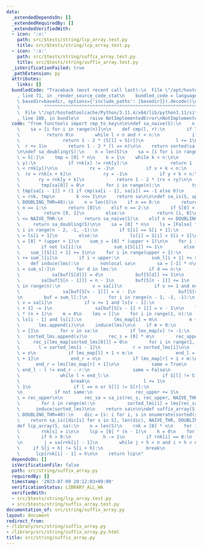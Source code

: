 ```yaml
---
data:
  _extendedDependsOn: []
  _extendedRequiredBy: []
  _extendedVerifiedWith:
  - icon: ':x:'
    path: src/$tests/string/lcp_array.test.py
    title: src/$tests/string/lcp_array.test.py
  - icon: ':x:'
    path: src/$tests/string/suffix_array.test.py
    title: src/$tests/string/suffix_array.test.py
  _isVerificationFailed: true
  _pathExtension: py
  attributes:
    links: []
  bundledCode: "Traceback (most recent call last):\n  File \"/opt/hostedtoolcache/Python/3.11.4/x64/lib/python3.11/site-packages/onlinejudge_verify/documentation/build.py\"\
    , line 71, in _render_source_code_stat\n    bundled_code = language.bundle(stat.path,\
    \ basedir=basedir, options={'include_paths': [basedir]}).decode()\n          \
    \         ^^^^^^^^^^^^^^^^^^^^^^^^^^^^^^^^^^^^^^^^^^^^^^^^^^^^^^^^^^^^^^^^^^^^^^^^^^^^^^^^^\n\
    \  File \"/opt/hostedtoolcache/Python/3.11.4/x64/lib/python3.11/site-packages/onlinejudge_verify/languages/python.py\"\
    , line 108, in bundle\n    raise NotImplementedError\nNotImplementedError\n"
  code: "from functools import cmp_to_key\n\n\ndef sa_naive(S):\n    n = len(S)\n\
    \    sa = [i for i in range(n)]\n\n    def cmp(l, r):\n        if l == r:\n  \
    \          return 0\n        while l < n and r < n:\n            if S[l] != S[r]:\n\
    \                return 1 - 2 * (S[l] < S[r])\n            l += 1\n          \
    \  r += 1\n        return 1 - 2 * (l == n)\n\n    return sorted(sa, key=cmp_to_key(cmp))\n\
    \n\ndef sa_doubling(S):\n    n = len(S)\n    sa = [i for i in range(n)]\n    rnk\
    \ = S[:]\n    tmp = [0] * n\n    k = 1\n    while k < n:\n\n        def cmp(x,\
    \ y):\n            if rnk[x] != rnk[y]:\n                return 1 - 2 * (rnk[x]\
    \ < rnk[y])\n\n            rx = -1\n            if x + k < n:\n              \
    \  rx = rnk[x + k]\n            ry = -1\n            if y + k < n:\n         \
    \       ry = rnk[y + k]\n            return 1 - 2 * (rx < ry)\n\n        sa.sort(key=cmp_to_key(cmp))\n\
    \        tmp[sa[0]] = 0\n        for i in range(n):\n            tmp[sa[i]] =\
    \ tmp[sa[i - 1]] + (1 if cmp(sa[i - 1], sa[i]) == -1 else 0)\n        tmp, rnk\
    \ = rnk, tmp\n        k <<= 1\n\n    return sa\n\n\ndef sa_is(S, upper, NAIVE_THR=10,\
    \ DOUBLING_THR=40):\n    n = len(S)\n    if n == 0:\n        return []\n    elif\
    \ n == 1:\n        return [0]\n    elif n == 2:\n        if S[0] < S[1]:\n   \
    \         return [0, 1]\n        else:\n            return [1, 0]\n    elif n\
    \ <= NAIVE_THR:\n        return sa_naive(S)\n    elif n <= DOUBLING_THR:\n   \
    \     return sa_doubling(S)\n\n    sa = [0] * n\n    ls = [False] * n\n    for\
    \ i in range(n - 2, -1, -1):\n        if S[i] == S[i + 1]:\n            ls[i]\
    \ = ls[i + 1]\n        else:\n            ls[i] = S[i] < S[i + 1]\n\n    sum_l\
    \ = [0] * (upper + 1)\n    sum_s = [0] * (upper + 1)\n\n    for i in range(n):\n\
    \        if not ls[i]:\n            sum_s[S[i]] += 1\n        else:\n        \
    \    sum_l[S[i] + 1] += 1\n\n    for i in range(upper + 1):\n        sum_s[i]\
    \ += sum_l[i]\n        if i < upper:\n            sum_l[i + 1] += sum_s[i]\n\n\
    \    def induce(lms):\n        nonlocal sa\n        sa = [-1] * n\n        buf\
    \ = sum_s[:]\n        for d in lms:\n            if d == n:\n                continue\n\
    \            sa[buf[S[d]]] = d\n            buf[S[d]] += 1\n\n        buf = sum_l[:]\n\
    \        sa[buf[S[n - 1]]] = n - 1\n        buf[S[n - 1]] += 1\n        for i\
    \ in range(n):\n            v = sa[i]\n            if v >= 1 and not ls[v - 1]:\n\
    \                sa[buf[S[v - 1]]] = v - 1\n                buf[S[v - 1]] += 1\n\
    \n        buf = sum_l[:]\n        for i in range(n - 1, -1, -1):\n           \
    \ v = sa[i]\n            if v >= 1 and ls[v - 1]:\n                buf[S[v - 1]\
    \ + 1] -= 1\n                sa[buf[S[v - 1] + 1]] = v - 1\n\n    lms_map = [-1]\
    \ * (n + 1)\n    m = 0\n    lms = []\n    for i in range(1, n):\n        if not\
    \ ls[i - 1] and ls[i]:\n            lms_map[i] = m\n            m += 1\n     \
    \       lms.append(i)\n\n    induce(lms)\n\n    if m > 0:\n        sorted_lms\
    \ = []\n        for v in sa:\n            if lms_map[v] != -1:\n             \
    \   sorted_lms.append(v)\n        rec_s = [0] * m\n        rec_upper = 0\n   \
    \     rec_s[lms_map[sorted_lms[0]]] = 0\n        for i in range(1, m):\n     \
    \       l = sorted_lms[i - 1]\n            r = sorted_lms[i]\n\n            end_l\
    \ = n\n            if lms_map[l] + 1 < m:\n                end_l = lms[lms_map[l]\
    \ + 1]\n            end_r = n\n            if lms_map[r] + 1 < m:\n          \
    \      end_r = lms[lms_map[r] + 1]\n\n            same = True\n            if\
    \ end_l - l != end_r - r:\n                same = False\n            else:\n \
    \               while l < end_l:\n                    if S[l] != S[r]:\n     \
    \                   break\n                    l += 1\n                    r +=\
    \ 1\n                if l == n or S[l] != S[r]:\n                    same = False\n\
    \n            if not same:\n                rec_upper += 1\n            rec_s[lms_map[sorted_lms[i]]]\
    \ = rec_upper\n\n        rec_sa = sa_is(rec_s, rec_upper, NAIVE_THR, DOUBLING_THR)\n\
    \        for i in range(m):\n            sorted_lms[i] = lms[rec_sa[i]]\n\n  \
    \      induce(sorted_lms)\n\n    return sa\n\n\ndef suffix_array(S, NAIVE_THR=10,\
    \ DOUBLING_THR=40):\n    dic = {s: i for i, s in enumerate(sorted(set(S)))}\n\
    \    return sa_is([dic[s] for s in S], len(dic), NAIVE_THR, DOUBLING_THR)\n\n\n\
    def lcp_array(S, sa):\n    n = len(S)\n    rnk = [0] * n\n    for i, s in enumerate(sa):\n\
    \        rnk[s] = i\n\n    lcp = [0] * (n - 1)\n    h = 0\n    for i in range(n):\n\
    \        if h > 0:\n            h -= 1\n        if rnk[i] == 0:\n            continue\n\
    \n        j = sa[rnk[i] - 1]\n        while j + h < n and i + h < n:\n       \
    \     if S[j + h] != S[i + h]:\n                break\n            h += 1\n  \
    \      lcp[rnk[i] - 1] = h\n\n    return lcp\n"
  dependsOn: []
  isVerificationFile: false
  path: src/string/suffix_array.py
  requiredBy: []
  timestamp: '2023-07-09 20:12:03+09:00'
  verificationStatus: LIBRARY_ALL_WA
  verifiedWith:
  - src/$tests/string/lcp_array.test.py
  - src/$tests/string/suffix_array.test.py
documentation_of: src/string/suffix_array.py
layout: document
redirect_from:
- /library/src/string/suffix_array.py
- /library/src/string/suffix_array.py.html
title: src/string/suffix_array.py
---
```

